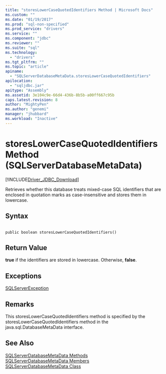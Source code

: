 ```yaml
---
title: "storesLowerCaseQuotedIdentifiers Method | Microsoft Docs"
ms.custom: ""
ms.date: "01/19/2017"
ms.prod: "sql-non-specified"
ms.prod_service: "drivers"
ms.service: ""
ms.component: "jdbc"
ms.reviewer: ""
ms.suite: "sql"
ms.technology: 
  - "drivers"
ms.tgt_pltfrm: ""
ms.topic: "article"
apiname: 
  - "SQLServerDatabaseMetaData.storesLowerCaseQuotedIdentifiers"
apilocation: 
  - "sqljdbc.jar"
apitype: "Assembly"
ms.assetid: 3e104c9e-66d4-436b-8b5b-a00ff667c95b
caps.latest.revision: 8
author: "MightyPen"
ms.author: "genemi"
manager: "jhubbard"
ms.workload: "Inactive"
---
```

# storesLowerCaseQuotedIdentifiers Method (SQLServerDatabaseMetaData)
[!INCLUDE[Driver_JDBC_Download](../../../includes/driver_jdbc_download.md)]

  Retrieves whether this database treats mixed-case SQL identifiers that are enclosed in quotation marks as case-insensitive and stores them in lowercase.  
  
## Syntax  
  
```  
  
public boolean storesLowerCaseQuotedIdentifiers()  
```  
  
## Return Value  
 **true** if the identifiers are stored in lowercase. Otherwise, **false**.  
  
## Exceptions  
 [SQLServerException](../../../connect/jdbc/reference/sqlserverexception-class.md)  
  
## Remarks  
 This storesLowerCaseQuotedIdentifiers method is specified by the storesLowerCaseQuotedIdentifiers method in the java.sql.DatabaseMetaData interface.  
  
## See Also  
 [SQLServerDatabaseMetaData Methods](../../../connect/jdbc/reference/sqlserverdatabasemetadata-methods.md)   
 [SQLServerDatabaseMetaData Members](../../../connect/jdbc/reference/sqlserverdatabasemetadata-members.md)   
 [SQLServerDatabaseMetaData Class](../../../connect/jdbc/reference/sqlserverdatabasemetadata-class.md)  
  
  
